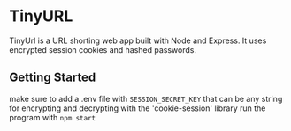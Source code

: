 # TinyURL

TinyUrl is a URL shorting web app built with Node and Express. It uses encrypted session cookies and hashed passwords.

## Getting Started

make sure to add a .env file with `SESSION_SECRET_KEY` that can be any string for encrypting and decrypting with the 'cookie-session' library
run the program with `npm start`

